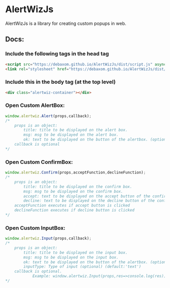 # AlertWizJs
AlertWizJs is a library for creating custom popups in web.
## Docs:
### Include the following tags in the head tag

```html
<script src="https://debaxom.github.io/AlertWizJs/dist/script.js" async defer></script>
<link rel="stylesheet" href="https://debaxom.github.io/AlertWizJs/dist/style.css">
```
### Include this in the body tag (at the top level)

```html
<div class="alertwiz-container"></div>
```

### Open Custom AlertBox:

```javascript
window.alertwiz.Alert(props,callback);
/*
    props is an object:
        title: title to be displayed on the alert box.
        msg: msg to be displayed on the alert box.
        ok: text to be displayed on the button of the alertbox. (optional) (default:'OK')
    callback is optional
*/
```

### Open Custom ConfirmBox:

```javascript
window.alertwiz.Confirm(props,acceptFunction,declineFunction);
/*
    props is an object:
        title: title to be displayed on the confirm box.
        msg: msg to be displayed on the confirm box.
        accept: text to be displayed on the accept button of the confirmbox. (optional) (default:'Accept')
        decline: text to be displayed on the decline button of the confirmbox. (optional) (default:'Decline')
    acceptFunction executes if accept button is clicked
    declineFunction executes if decline button is clicked
*/
```

### Open Custom InputBox:

```javascript
window.alertwiz.Input(props,callback);
/*
    props is an object:
        title: title to be displayed on the input box.
        msg: msg to be displayed on the input box.
        ok: text to be displayed on the button of the alertbox. (optional)(default:'OK')
        inputType: Type of input (optional) (default:'text')
    callback is optional.
            Example: window.alertwiz.Input(props,res=>console.log(res)); // res is the input from the user.
*/
```
